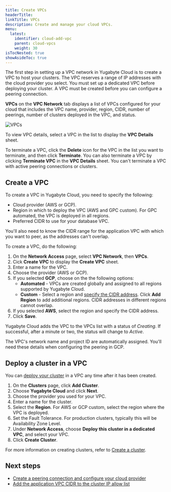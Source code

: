 ```yaml
---
title: Create VPCs
headerTitle: 
linkTitle: VPCs
description: Create and manage your cloud VPCs.
menu:
  latest:
    identifier: cloud-add-vpc
    parent: cloud-vpcs
    weight: 30
isTocNested: true
showAsideToc: true
---
```


The first step in setting up a VPC network in Yugabyte Cloud is to create a VPC to host your clusters. The VPC reserves a range of IP addresses with the cloud provider you select. You must set up a dedicated VPC before deploying your cluster. A VPC must be created before you can configure a peering connection.

**VPCs** on the **VPC Network** tab displays a list of VPCs configured for your cloud that includes the VPC name, provider, region, CIDR, number of peerings, number of clusters deployed in the VPC, and status.

![VPCs](/images/yb-cloud/cloud-vpc.png)

To view VPC details, select a VPC in the list to display the **VPC Details** sheet.

To terminate a VPC, click the **Delete** icon for the VPC in the list you want to terminate, and then click **Terminate**. You can also terminate a VPC by clicking **Terminate VPC** in the **VPC Details** sheet. You can't terminate a VPC with active peering connections or clusters.

## Create a VPC

To create a VPC in Yugabyte Cloud, you need to specify the following:

- Cloud provider (AWS or GCP).
- Region in which to deploy the VPC (AWS and GPC custom). For GPC automated, the VPC is deployed in all regions.
- Preferred CIDR to use for your database VPC.

You'll also need to know the CIDR range for the application VPC with which you want to peer, as the addresses can't overlap.

To create a VPC, do the following:

1. On the **Network Access** page, select **VPC Network**, then **VPCs**.
1. Cick **Create VPC** to display the **Create VPC** sheet.
1. Enter a name for the VPC.
1. Choose the provider (AWS or GCP).
1. If you selected **GCP**, choose on the the following options:
    - **Automated** - VPCs are created globally and assigned to all regions supported by Yugabyte Cloud.
    - **Custom** - Select a region and [specify the CIDR address](../cloud-vpc-intro/#setting-the-cidr-and-sizing-your-vpc). Click **Add Region** to add additional regions. CIDR addresses in different regions cannot overlap.
1. If you selected **AWS**, select the region and specify the CIDR address.
1. Click **Save**.

Yugabyte Cloud adds the VPC to the VPCs list with a status of _Creating_. If successful, after a minute or two, the status will change to _Active_.

The VPC's network name and project ID are automatically assigned. You'll need these details when configuring the peering in GCP.

## Deploy a cluster in a VPC

You can [deploy your cluster](../../cloud-basics/create-clusters/) in a VPC any time after it has been created.

1. On the **Clusters** page, click **Add Cluster**.
1. Choose **Yugabyte Cloud** and click **Next**.
1. Choose the provider you used for your VPC.
1. Enter a name for the cluster.
1. Select the **Region**. For AWS or GCP custom, select the region where the VPC is deployed.
1. Set the Fault Tolerance. For production clusters, typically this will be Availability Zone Level.
1. Under **Network Access**, choose **Deploy this cluster in a dedicated VPC**, and select your VPC.
1. Click **Create Cluster**.

For more information on creating clusters, refer to [Create a cluster](../../cloud-basics/create-clusters/).

## Next steps

- [Create a peering connection and configure your cloud provider](../cloud-add-peering/)
- [Add the application VPC CIDR to the cluster IP allow list](../../cloud-basics/add-connections/)

